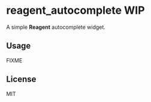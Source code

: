 # reagent_autocomplete WIP

A simple **Reagent** autocomplete widget. 

## Usage

FIXME

## License

MIT
